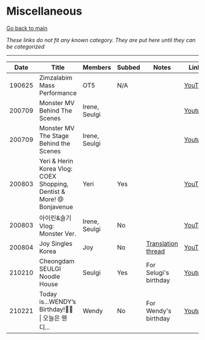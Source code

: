 # Miscellaneous

[Go back to main](./README.md)

_These links do not fit any known category. They are put here until they can be categorized_

___

| Date   | Title                                                                | Members       | Subbed | Notes                                                                              | Links                                   |
|--------|----------------------------------------------------------------------|---------------|--------|------------------------------------------------------------------------------------|-----------------------------------------|
| 190625 | Zimzalabim Mass Performance                                          | OT5           | N/A    |                                                                                    | [YouTube](https://youtu.be/YQUWQLKPGEE) |
| 200709 | Monster MV Behind The Scenes                                         | Irene, Seulgi |        |                                                                                    | [Youtube](https://youtu.be/yOPknmFtE20) |
| 200709 | Monster MV The Stage Behind the Scenes                               | Irene, Seulgi |        |                                                                                    | [Youtube](https://youtu.be/t0ZgeCstEm8) |
| 200803 | Yeri & Herin Korea Vlog: COEX Shopping, Dentist & More! @ Bonjavenue | Yeri          | Yes    |                                                                                    | [YouTube](https://youtu.be/Uauhk43d5rQ) |
| 200803 | 아이린&슬기 Vlog: Monster Ver.                                        | Irene, Seulgi | No     |                                                                                    | [YouTube](https://youtu.be/bM8RGirSfdE) |
| 200804 | Joy Singles Korea                                                    | Joy           | No     | [Translation thread](https://twitter.com/ilyerene/status/1290595638036422657?s=21) | [YouTube](https://youtu.be/BJhh_IpAsBo) |
| 210210 | Cheongdam SEULGI Noodle House                                        | Seulgi        | Yes    | For Selugi's birthday                                                              | [Youtube](https://youtu.be/6nSv5HU-kPA) |
| 210221 | Today is...WENDY’s Birthday!🥳💙 \| 오늘은 웬디...                   | Wendy         | No     | For Wendy's birthday                                                               | [Youtube](https://youtu.be/CCJR5yEOuek) |
